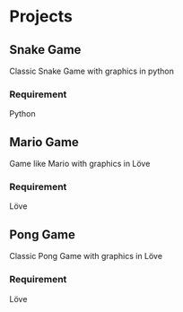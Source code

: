# Projects
## Snake Game
Classic Snake Game with graphics in python

### Requirement
Python

## Mario Game
Game like Mario with graphics in Löve

### Requirement
Löve
## Pong Game
Classic Pong Game with graphics in Löve

### Requirement 
Löve
